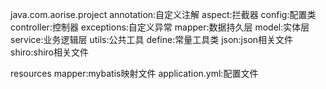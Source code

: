 java.com.aorise.project
    annotation:自定义注解
    aspect:拦截器
    config:配置类
    controller:控制器
    exceptions:自定义异常
    mapper:数据持久层
    model:实体层
    service:业务逻辑层
    utils:公共工具
        define:常量工具类
        json:json相关文件
        shiro:shiro相关文件
        
        
resources
    mapper:mybatis映射文件
    application.yml:配置文件